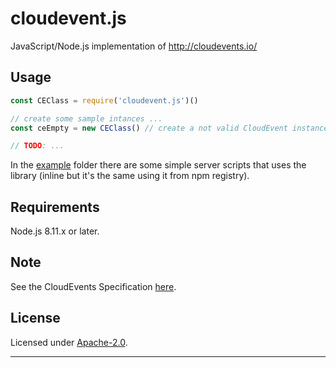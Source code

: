 # cloudevent.js

JavaScript/Node.js implementation of http://cloudevents.io/


## Usage

```js
const CEClass = require('cloudevent.js')()

// create some sample intances ...
const ceEmpty = new CEClass() // create a not valid CloudEvent instance (for the validator)

// TODO: ...
```

In the [example](./example/) folder there are some simple server scripts that uses the library  (inline but it's the same using it from npm registry).


## Requirements

Node.js 8.11.x or later.


## Note

See the CloudEvents Specification [here](https://github.com/cloudevents/spec).


## License

Licensed under [Apache-2.0](./LICENSE).

----
